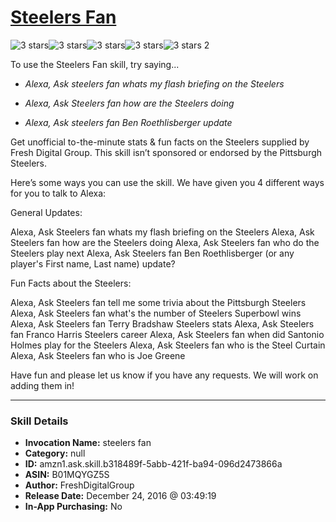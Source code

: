 # [Steelers Fan](http://alexa.amazon.com/#skills/amzn1.ask.skill.b318489f-5abb-421f-ba94-096d2473866a)
![3 stars](../../images/ic_star_black_18dp_1x.png)![3 stars](../../images/ic_star_black_18dp_1x.png)![3 stars](../../images/ic_star_black_18dp_1x.png)![3 stars](../../images/ic_star_border_black_18dp_1x.png)![3 stars](../../images/ic_star_border_black_18dp_1x.png) 2

To use the Steelers Fan skill, try saying...

* *Alexa, Ask steelers fan whats my flash briefing on the Steelers*

* *Alexa, Ask Steelers fan how are the Steelers doing*

* *Alexa, Ask steelers fan Ben Roethlisberger update*

Get unofficial to-the-minute stats & fun facts on the Steelers supplied by Fresh Digital Group. This skill isn’t sponsored or endorsed by the Pittsburgh Steelers.

Here’s some ways you can use the skill. We have given you 4 different ways for you to talk to Alexa:

General Updates:

Alexa, Ask Steelers fan whats my flash briefing on the Steelers
Alexa, Ask Steelers fan how are the Steelers doing
Alexa, Ask Steelers fan who do the Steelers play next
Alexa, Ask Steelers fan Ben Roethlisberger (or any player's First name, Last name) update?

Fun Facts about the Steelers:

Alexa, Ask Steelers fan tell me some trivia about the Pittsburgh Steelers
Alexa, Ask Steelers fan what's the number of Steelers Superbowl wins
Alexa, Ask Steelers fan Terry Bradshaw Steelers stats
Alexa, Ask Steelers fan Franco Harris Steelers career
Alexa, Ask Steelers fan when did Santonio Holmes play for the Steelers
Alexa, Ask Steelers fan who is the Steel Curtain
Alexa, Ask Steelers fan who is Joe Greene

Have fun and please let us know if you have any requests. We will work on adding them in!

***

### Skill Details

* **Invocation Name:** steelers fan
* **Category:** null
* **ID:** amzn1.ask.skill.b318489f-5abb-421f-ba94-096d2473866a
* **ASIN:** B01MQYGZ5S
* **Author:** FreshDigitalGroup
* **Release Date:** December 24, 2016 @ 03:49:19
* **In-App Purchasing:** No
